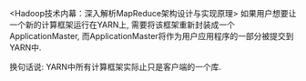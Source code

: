 <Hadoop技术内幕：深入解析MapReduce架构设计与实现原理>
如果用户想要让一个新的计算框架运行在YARN上, 需要将该框架重新封装成一个ApplicationMaster,
而ApplicationMaster将作为用户应用程序的一部分被提交到YARN中.

换句话说: YARN中所有计算框架实际止只是客户端的一个库.
